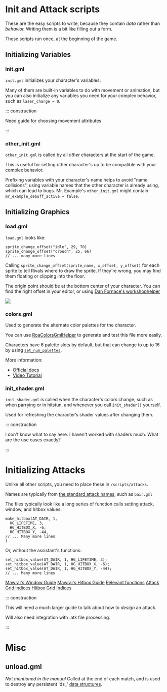 # Init and Attack scripts

These are the easy scripts to write, because they contain *data* rather than *behavior.* Writing them is a bit
like filling out a form.

These scripts run once, at the beginning of the game.

## Initializing Variables

### init.gml

`init.gml` initializes your character's variables.

Many of them are built-in variables to do with movement or animation, but you can also initialize any variables you need
for your complex behavior, such as `laser_charge = 0`.

::: construction

Need guide for choosing movement attributes

:::

### other_init.gml

`other_init.gml` is called by all *other* characters at the start of the game.

This is useful for setting other character's up to be compatible with your complex behavior.

Prefixing variables with your character's name helps to avoid "name collisions",  using variable names that the other character is already
using, which can lead to bugs. Mr. Example's `other_init.gml` might contain `mr_example_debuff_active = false`.

## Initializing Graphics

### load.gml

`load.gml` looks like:

```gml
sprite_change_offset("idle", 29, 70)
sprite_change_offset("crouch", 25, 66)
// ... many more lines
```

Calling `sprite_change_offset(sprite_name, x_offset, y_offset)` for each sprite to tell Rivals where to draw the sprite.
If they're wrong, you may find them floating or clipping into the floor.

The origin point should be at the bottom center of your character. You can find the right offset in your editor, or
using [Dan Fornace's workshophelper](https://github.com/dfornace/workshophelper)

![](https://storage.ko-fi.com/cdn/useruploads/display/8e2cf977-f883-4e42-b976-3e3a0ae7c984_offset.png)

### colors.gml

Used to generate the alternate color palettes for the character.

You can use [RoaColorsGmlHelper](https://cl-9a.github.io/RoAColorsGmlHelper/) to generate and test this file more easily.

Characters have 6 palette slots by default, but that can change to up to 16 by
using [`set_num_palettes`](https://www.rivalsofaether.com/workshop/set_num_palettes/).

More information:

- [Official docs](https://rivalsofaether.com/colors-gml/)
- [Video Tutorial](https://www.youtube.com/watch?v=qo4hmRbW8lQ)

### init_shader.gml

`init_shader.gml` is called when the character's colors change, such as when parrying or in hitstun, and whenever you
call `init_shader()` yourself.

Used for refreshing the character’s shader values after changing them.

::: construction

I don't know what to say here. I haven't worked with shaders much. What are the use cases exactly?

:::

# Initializing Attacks

Unlike all other scripts, you need to place these in `/scripts/attacks`.

Names are typically from [the standard attack names](https://rivalsofaether.com/attack-names/), such as `bair.gml`

The files typically look like a long series of function calls setting attack, window, and hitbox values:

```gml
make_hitbox(AT_DAIR, 1,
  HG_LIFETIME, 3,
  HG_HITBOX_X, -6,
  HG_HITBOX_Y, -44,
// ... Many more lines
)
```

Or, without the assistant's functions:

```gml
set_hitbox_value(AT_DAIR, 1, HG_LIFETIME, 3);
set_hitbox_value(AT_DAIR, 1, HG_HITBOX_X, -6);
set_hitbox_value(AT_DAIR, 1, HG_HITBOX_Y, -44);
// ... Many more lines
```

[Mawral's Window Guide](https://ko-fi.com/post/RoA-Workshop-Guide-Explaining-Attack-Windows-M4M72XOMP)
[Mawral's Hitbox Guide](https://ko-fi.com/post/RoA-Workshop-Guide--Explaining-Hitboxes-D1D73IDDE)
[Relevant functions](https://rivalsofaether.com/functions/#post-130:~:text=Attack%2FHitbox%20Grid%20Functions,get_attack_value(%20attack%2C%20index%20)%20%20Reference%E2%86%92)
[Attack Grid Indices](https://rivalsofaether.com/attack-grid-indexes/)
[Hitbox Grid Indices](https://rivalsofaether.com/hitbox-grid-indexes/)

::: construction

This will need a much larger guide to talk about how to *design* an attack.

Will also need integration with .atk file processing.

:::

# Misc

## unload.gml

*Not mentioned in the manual*
Called at the end of each match, and is used to destroy any persistent
'ds_' [data structures](../../learning_path/array.md#ds-datastructures).

